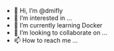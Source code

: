 - 👋 Hi, I’m @dmifly
- 👀 I’m interested in ...
- 🌱 I’m currently learning Docker
- 💞️ I’m looking to collaborate on ...
- 📫 How to reach me ...

<!---
dmifly/dmifly is a ✨ special ✨ repository because its `README.md` (this file) appears on your GitHub profile.
You can click the Preview link to take a look at your changes.
--->

